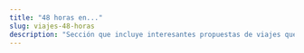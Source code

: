 ```yaml
---
title: "48 horas en..."
slug: viajes-48-horas
description: "Sección que incluye interesantes propuestas de viajes que se pueden hacer en 48 horas o en un fin de semana."
---
```



